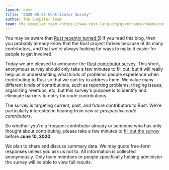 ```yaml
---
layout: post
title: "2020-05-27 Contributor Survey"
author: The Compiler Team
team: the compiler team <https://www.rust-lang.org/governance/teams/compiler>
---
```


You may be aware that [Rust recently turned 5][five]! If you read this blog,
then you probably already know that the Rust project thrives because of its
many contributors, and that we're always looking for ways to make it easier for
people to get involved.

[five]: https://blog.rust-lang.org/2020/05/15/five-years-of-rust.html

Today we are pleased to announce the [Rust contributor survey][survey]. This
short, anonymous survey should only take a few minutes to fill out, but it will
really help us in understanding what kinds of problems people experience when
contributing to Rust so that we can try to address them. We value many
different kinds of contributions, such as reporting problems, triaging issues,
organizing meetups, etc, but this survey's purpose is to identify and eliminate
barriers to entry for code contributions.

The survey is targeting current, past, and future contributors to Rust. We're
particularly interested in hearing from *new or prospective code contributors*.

So whether you're a frequent contributor already or someone who has only
thought about contributing, please take a few minutes to [fill out the
survey][survey] before **June 10, 2020**.

[survey]: https://forms.gle/G1jKM1ppGunft6j29

We plan to share and discuss summary data. We may quote free-form responses
unless you ask us not to. All information is collected anonymously. Only team
members or people specifically helping administer the survey will be able to
view full results.
